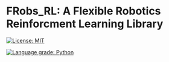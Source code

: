 # FRobs_RL: A Flexible Robotics Reinforcment Learning Library

[![License: MIT](https://img.shields.io/badge/License-MIT-yellow.svg)](https://opensource.org/licenses/MIT)

[![Language grade: Python](https://img.shields.io/lgtm/grade/python/g/jmfajardod/frobs_rl.svg?logo=lgtm&logoWidth=18)](https://lgtm.com/projects/g/jmfajardod/frobs_rl/context:python)